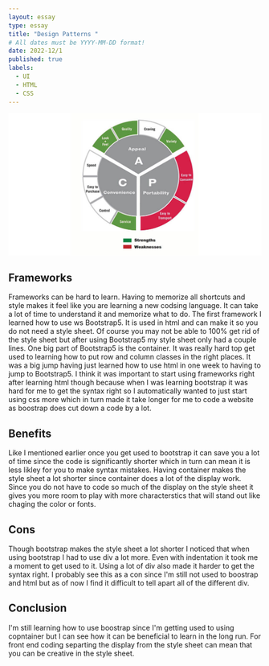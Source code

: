 ```yaml
---
layout: essay
type: essay
title: "Design Patterns "
# All dates must be YYYY-MM-DD format!
date: 2022-12/1
published: true
labels:
  - UI
  - HTML
  - CSS
---
```


<img class="img-fluid" src="../img/design.jpg">

## Frameworks
Frameworks can be hard to learn. Having to memorize all shortcuts and style makes it feel like you are learning a new codsing language. It can take a lot of time to understand it and memorize what to do. The first framework I learned how to use ws Bootstrap5. It is used in html and can make it so you do not need a style sheet. Of course you may not be able to 100% get rid of the style sheet but after using Bootstrap5 my style sheet only had a couple lines. One big part of Bootstrap5 is the container. It was really hard top get used to learning how to put row and column classes in the right places. It was a big jump having just learned how to use html in one week to having to jump to Bootstrap5. I think it was important to start using frameworks right after learning html though because when I was learning bootstrap it was hard for me to get the syntax right so I automatically wanted to just start using css more which in turn made it take longer for me to code a website as boostrap does cut down a code by a lot. 


## Benefits
Like I mentioned earlier once you get used to bootstrap it can save you a lot of time since the code is significantly shorter which in turn can mean it is less likley for you to make syntax mistakes. Having container makes the style sheet a lot shorter since container does a lot of the display work. Since you do not have to code so much of the display on the style sheet it gives you more room to play with more characterstics that will stand out like chaging the color or fonts. 

## Cons
Though bootstrap makes the style sheet a lot shorter I noticed that when using bootstrap I had to use div a lot more. Even with indentation it took me a moment to get used to it. Using a lot of div also made it harder to get the syntax right. I probably see this as a con since I'm still not used to boostrap and html but as of now I find it difficult to tell apart all of the different div. 

## Conclusion
I'm still learning how to use boostrap since I'm getting used to using copntainer but I can see how it can be beneficial to learn in the long run. For front end coding separting the display from the style sheet can mean that you can be creative in the style sheet. 
